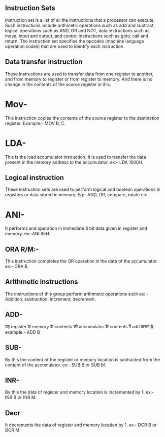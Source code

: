  ## Instruction Sets 
 
 Instruction set is a list of all the instructions that a processor can execute. 
 Such instructions include arithmetic operations such as add and subtract, logical operations such as AND, OR and NOT, data instructions such as move, input and output, and control instructions such as goto, call and return. The instruction set specifies the opcodes (machine language operation codes) 
 that are used to identify each instruction.
 
 ## Data transfer instruction
 
These instructions are used to transfer data from one register to another, and from memory to register or from register to memory. And there is no change in the contents of the source register in this.

# Mov-

This instruction copies the contents of the source register to the destination register. Example:- MOV B, C.

# LDA-

This is the load accumulator instruction. It is used to transfer the data present in the memory address to the accumulator. ex:- LDA 1000H.

## Logical instruction 

These instruction sets are used to perform logical and boolean operations in registers or data stored in memory. Eg:- AND, OR, compare, rotate etc.

# ANI-
It performs and operation in immediate 8 bit data given in register and memory. ex:-ANI 65H.

## ORA R/M:-
This instruction completes the OR operation in the data of the accumulator. ex:- ORA B.

## Arithmetic instructions

The instructions of this group perform arithmetic operations such as: - Addition, subtraction, increment, decrement.

## ADD- 
यह register या memory के contents को accumulator के contents में add करता है. example:- ADD B 

## SUB- 

By this the content of the register or memory location is subtracted from the content of the accumulator. ex:- SUB B or SUB M.

## INR- 

By this the data of register and memory location is incremented by 1. ex:- INR B or INR M.

## Decr

It decrements the data of register and memory location by 1. ex:- DCR B or DCR M.
















